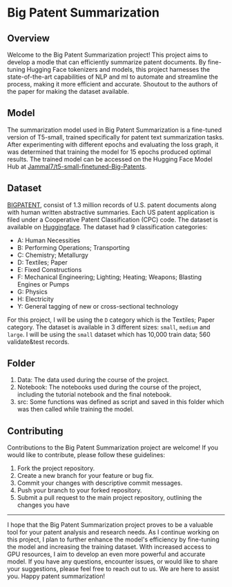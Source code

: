 # Big Patent Summarization

## Overview
Welcome to the Big Patent Summarization project! This project aims to develop a modle that can efficiently summarize patent documents. By fine-tuning Hugging Face tokenizers and models, this project harnesses the state-of-the-art capabilities of NLP and ml to automate and streamline the process, making it more efficient and accurate. Shoutout to the authors of the paper for making the dataset available.

## Model
The summarization model used in Big Patent Summarization is a fine-tuned version of T5-small, trained specifically for patent text summarization tasks. After experimenting with different epochs and evaluating the loss graph, it was determined that training the model for 15 epochs produced optimal results. The trained model can be accessed on the Hugging Face Model Hub at [Jammal7/t5-small-finetuned-Big-Patents](https://huggingface.co/Jammal7/t5-small-finetuned-Big-Patents).

## Dataset
[BIGPATENT](https://arxiv.org/abs/1906.03741), consist of 1.3 million records of U.S. patent documents along with human written abstractive summaries. Each US patent application is filed under a Cooperative Patent Classification (CPC) code. The dataset is available on [Huggingface](https://huggingface.co/datasets/big_patent). The dataset had 9 classification categories:
- A: Human Necessities
- B: Performing Operations; Transporting
- C: Chemistry; Metallurgy
- D: Textiles; Paper
- E: Fixed Constructions
- F: Mechanical Engineering; Lighting; Heating; Weapons; Blasting Engines or Pumps
- G: Physics
- H: Electricity
- Y: General tagging of new or cross-sectional technology

For this project, I will be using the `D` category which is the Textiles; Paper category. The dataset is available in 3 different sizes: `small`, `medium` and `large`. I will be using the `small` dataset which has 10,000 train data; 560 validate&test records.

## Folder
1. Data: The data used during the course of the project.
2. Notebook: The notebooks used during the course of the project, including the tutorial notebook and the final notebook.
3. src: Some functions was defined as script and saved in this folder which was then called while training the model.

## Contributing
Contributions to the Big Patent Summarization project are welcome! If you would like to contribute, please follow these guidelines:

1. Fork the project repository.
2. Create a new branch for your feature or bug fix.
3. Commit your changes with descriptive commit messages.
4. Push your branch to your forked repository.
5. Submit a pull request to the main project repository, outlining the changes you have

--------
I hope that the Big Patent Summarization project proves to be a valuable tool for your patent analysis and research needs. As I continue working on this project, I plan to further enhance the model's efficiency by fine-tuning the model and increasing the training dataset. With increased access to GPU resources, I aim to develop an even more powerful and accurate model. If you have any questions, encounter issues, or would like to share your suggestions, please feel free to reach out to us. We are here to assist you. Happy patent summarization!
